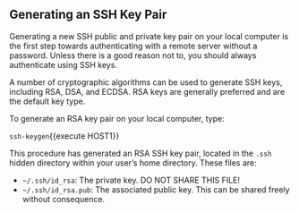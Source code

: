 ## Generating an SSH Key Pair

Generating a new SSH public and private key pair on your local computer is the first step towards authenticating with a remote server without a password. Unless there is a good reason not to, you should always authenticate using SSH keys.

A number of cryptographic algorithms can be used to generate SSH keys, including RSA, DSA, and ECDSA. RSA keys are generally preferred and are the default key type.

To generate an RSA key pair on your local computer, type:

`ssh-keygen`{{execute HOST1}}

This procedure has generated an RSA SSH key pair, located in the `.ssh` hidden directory within your user’s home directory. These files are:

* `~/.ssh/id_rsa`: The private key. DO NOT SHARE THIS FILE!
* `~/.ssh/id_rsa.pub`: The associated public key. This can be shared freely without consequence.
